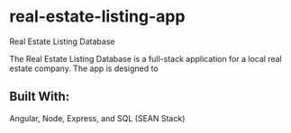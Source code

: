 # real-estate-listing-app
Real Estate Listing Database

The Real Estate Listing Database is a full-stack application for a local real estate company. The app is designed to 

## Built With:
Angular, Node, Express, and SQL (SEAN Stack)
